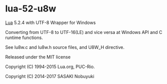 lua-52-u8w
======

[Lua](http://www.lua.org/) 5.2.4 with UTF-8 Wrapper for Windows

Converting from UTF-8 to UTF-16(LE) and vice versa at Windows API and C runtime functions.

See lu8w.c and lu8w.h source files, and U8W_H directive.

Released under the MIT license

Copyright (C) 1994-2015 Lua.org, PUC-Rio.

Copyright (C) 2014-2017 SASAKI Nobuyuki
